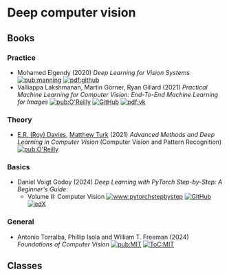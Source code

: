 # Deep computer vision

## Books

### Practice

- Mohamed Elgendy
  (2020) *Deep Learning for Vision Systems*
  [![pub:manning](https://img.shields.io/badge/pub-manning-cyan)](https://www.manning.com/books/deep-learning-for-vision-systems)
  [![pdf:github](https://img.shields.io/badge/pdf-github-%23121011.svg?logo=adobeacrobatreader)](https://github.com/sejongresearch/2022.DeepLearningSystem/blob/main/deep-learning-for-vision-systems.pdf)
- Valliappa Lakshmanan, Martin Görner, Ryan Gillard
  (2021) *Practical Machine Learning for Computer Vision: End-To-End Machine Learning for Images*
  [![pub:O'Reilly](https://img.shields.io/badge/pub-O'Reilly-cyan)](https://www.oreilly.com/library/view/practical-machine-learning/9781098102357/)
  [![GitHub](https://img.shields.io/badge/github-%23121011.svg?logo=github)](https://github.com/GoogleCloudPlatform/practical-ml-vision-book)
  [![pdf:vk](https://img.shields.io/badge/pdf-vk-%23121011.svg?logo=vk)](https://m.vk.com/wall-16108331_176804?lang=en)

### Theory

- [E.R. (Roy) Davies](https://personal.rhul.ac.uk/uhap/041/), [Matthew Turk](https://en.wikipedia.org/wiki/Matthew_Turk)
  (2021) *Advanced Methods and Deep Learning in Computer Vision* (Computer Vision and Pattern Recognition)
  [![pub:O'Reilly](https://img.shields.io/badge/pub-O'Reilly-cyan)](https://www.oreilly.com/library/view/advanced-methods-and/9780128221495/)

### Basics

- Daniel Voigt Godoy
  (2024) *Deep Learning with PyTorch Step-by-Step: A Beginner's Guide*:
  - Volume II: Computer Vision 
    [![www:pytorchstepbystep](https://img.shields.io/badge/pytorchstepbystep-gray.svg?logo=W3Schools)](https://pytorchstepbystep.com/)
    [![GitHub](https://img.shields.io/badge/github-%23121011.svg?logo=github)](https://github.com/dvgodoy/PyTorchStepByStep)
    [![edX](https://img.shields.io/badge/edX-%2302262B.svg?logo=edX)](https://www.edx.org/learn/pytorch/the-linux-foundation-pytorch-and-deep-learning-for-decision-makers)

### General

-  Antonio Torralba, Phillip Isola and William T. Freeman
  (2024) *Foundations of Computer Vision*
  [![pub:MIT](https://img.shields.io/badge/pub-MIT-cyan)](https://mitpress.mit.edu/9780262048972/foundations-of-computer-vision/)
  [![ToC:MIT](https://img.shields.io/badge/ToC-MIT-cyan)](https://mitpress.ublish.com/book/foundations-of-computer-vision-1#toc)

## Classes

